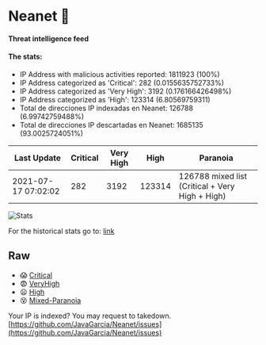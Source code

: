 # Neanet :hocho:
#### Threat intelligence feed
#### The stats:

- IP Address with malicious activities reported: 1811923 (100%)
- IP Address categorized as 'Critical':  282 (0.0155635752733%)
- IP Address categorized as 'Very High':  3192 (0.176166426498%)
- IP Address categorized as 'High':  123314 (6.80569759311)
- Total de direcciones IP indexadas en Neanet:  126788 (6.99742759488%)
- Total de direcciones IP descartadas en Neanet:  1685135 (93.0025724051%)

| Last Update | Critical | Very High | High | Paranoia |
| --- | --- | --- | --- | --- |
| 2021-07-17 07:02:02 | 282 | 3192 | 123314 | 126788 mixed list (Critical + Very High + High)|

![Stats](https://docs.google.com/spreadsheets/d/e/2PACX-1vSnaNMIXVabIpDJjufMlzH7poXnshF3mgd8Is1g9ytUEzVsP5my4Trn8f-xkoLLQ38xpL3HtmUexLo6/pubchart?oid=501124687&format=image)

For the historical stats go to: [link](/stats.csv)
## Raw
- :scream: [Critical](https://raw.githubusercontent.com/JavaGarcia/Neanet/master/blacklists/neanet_critical.txt)
- :fearful: [VeryHigh](https://raw.githubusercontent.com/JavaGarcia/Neanet/master/blacklists/neanet_veryHigh.txtt)
- :frowning: [High](https://raw.githubusercontent.com/JavaGarcia/Neanet/master/blacklists/neanet_high.txt)
- :dizzy_face: [Mixed-Paranoia](https://raw.githubusercontent.com/JavaGarcia/Neanet/master/blacklists/neanet_all.txt)


Your IP is indexed? You may request to takedown. [https://github.com/JavaGarcia/Neanet/issues](https://github.com/JavaGarcia/Neanet/issues)


































































































































































































































































































































































































































































































































































































































































































































































































































































































































































































































































































































































































































































































































































































































































































































































































































































































































































































































































































































































































































































































































































































































































































































































































































































































































































































































































































































































































































































































































































































































































































































































































































































































































































































































































































































































































































































































































































































































































































































































































































































































































































































































































































































































































































































































































































































































































































































































































































































































































































































































































































































































































































































































































































































































































































































































































































































































































































































































































































































































































































































































































































































































































































































































































































































































































































































































































































































































































































































































































































































































































































































































































































































































































































































































































































































































































































































































































































































































